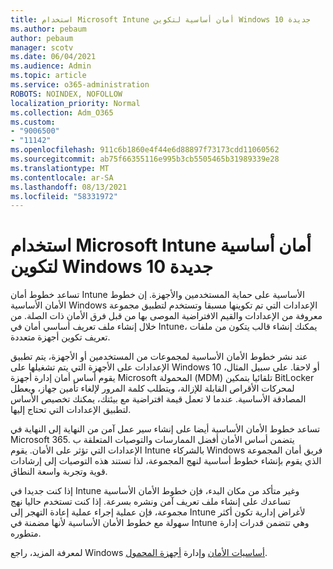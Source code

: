 ```yaml
---
title: استخدام Microsoft Intune أمان أساسية لتكوين Windows 10 جديدة
ms.author: pebaum
author: pebaum
manager: scotv
ms.date: 06/04/2021
ms.audience: Admin
ms.topic: article
ms.service: o365-administration
ROBOTS: NOINDEX, NOFOLLOW
localization_priority: Normal
ms.collection: Adm_O365
ms.custom:
- "9006500"
- "11142"
ms.openlocfilehash: 911c6b1860e4f44e6d88897f73173cdd11060562
ms.sourcegitcommit: ab75f66355116e995b3cb5505465b31989339e28
ms.translationtype: MT
ms.contentlocale: ar-SA
ms.lasthandoff: 08/13/2021
ms.locfileid: "58331972"
---
```

# <a name="use-microsoft-intune-security-baselines-to-configure-windows-10-devices"></a>استخدام Microsoft Intune أمان أساسية لتكوين Windows 10 جديدة

تساعد خطوط أمان Intune الأساسية على حماية المستخدمين والأجهزة. إن خطوط الأمان الأساسية Windows الإعدادات التي تم تكوينها مسبقا وتستخدم لتطبيق مجموعة معروفة من الإعدادات والقيم الافتراضية الموصى بها من قبل فرق الأمان ذات الصلة. من خلال إنشاء ملف تعريف أساسي أمان في Intune، يمكنك إنشاء قالب يتكون من ملفات تعريف تكوين أجهزة متعددة.

عند نشر خطوط الأمان الأساسية لمجموعات من المستخدمين أو الأجهزة، يتم تطبيق الإعدادات على الأجهزة التي يتم تشغيلها على Windows 10 أو لاحقا. على سبيل المثال، يقوم أساس أمان إدارة أجهزة Microsoft المحمولة (MDM) تلقائيا بتمكين BitLocker لمحركات الأقراص القابلة للإزالة، ويتطلب كلمة المرور لإلغاء تأمين جهاز، ويعطل المصادقة الأساسية. عندما لا تعمل قيمة افتراضية مع بيئتك، يمكنك تخصيص الأساس لتطبيق الإعدادات التي تحتاج إليها.

تساعد خطوط الأمان الأساسية أيضا على إنشاء سير عمل آمن من النهاية إلى النهاية في Microsoft 365. يتضمن أساس الأمان أفضل الممارسات والتوصيات المتعلقة ب الإعدادات التي تؤثر على الأمان. يقوم Intune بالشركاء Windows فريق أمان المجموعة الذي يقوم بإنشاء خطوط أساسية لنهج المجموعة، لذا تستند هذه التوصيات إلى إرشادات قوية وتجربة واسعة النطاق.

إذا كنت جديدا في Intune وغير متأكد من مكان البدء، فإن خطوط الأمان الأساسية تساعدك على إنشاء ملف تعريف آمن ونشره بسرعة. إذا كنت تستخدم حاليا نهج مجموعة، فإن عملية إجراء عملية إعادة التهجر إلى Intune لأغراض إدارية تكون أكثر سهولة مع خطوط الأمان الأساسية لأنها مضمنة في Intune وهي تتضمن قدرات إدارة متطوره.

لمعرفة المزيد، راجع Windows [أساسيات الأمان](https://docs.microsoft.com/windows/security/threat-protection/windows-security-baselines) وإدارة [أجهزة المحمول](https://docs.microsoft.com/windows/client-management/mdm/).


